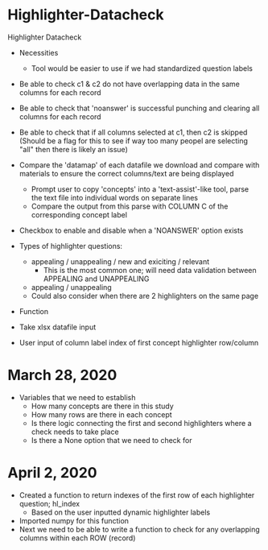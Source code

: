 # Highlighter-Datacheck
Highlighter Datacheck
- Necessities
    - Tool would be easier to use if we had standardized question labels
- Be able to check c1 & c2 do not have overlapping data in the same columns for each record
- Be able to check that 'noanswer' is successful punching and clearing all columns for each record
- Be able to check that if all columns selected at c1, then c2 is skipped (Should be a flag for this to see if way too many peopel are selecting "all" then there is likely an issue)
- Compare the 'datamap' of each datafile we download and compare with materials to ensure the correct columns/text are being displayed
    - Prompt user to copy 'concepts' into a 'text-assist'-like tool, parse the text file into individual words on separate lines
    - Compare the output from this parse with COLUMN C of the corresponding concept label
- Checkbox to enable and disable when a 'NOANSWER' option exists

- Types of highlighter questions: 
    - appealing / unappealing / new and exiciting / relevant
        - This is the most common one; will need data validation between APPEALING and UNAPPEALING
    - appealing / unappealing
    - Could also consider when there are 2 highlighters on the same page

- Function
- Take xlsx datafile input
- User input of column label index of first concept highlighter row/column

# March 28, 2020

- Variables that we need to establish
    - How many concepts are there in this study
    - How many rows are there in each concept
    - Is there logic connecting the first and second highlighters where a check needs to take place
    - Is there a None option that we need to check for

# April 2, 2020

- Created a function to return indexes of the first row of each highlighter question; hl_index
    - Based on the user inputted dynamic highlighter labels
- Imported numpy for this function
- Next we need to be able to write a function to check for any overlapping columns within each ROW (record)

